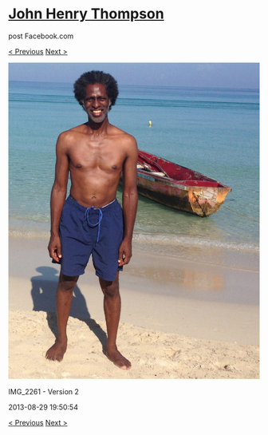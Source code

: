 # [John Henry Thompson](../README.md)
post Facebook.com

[< Previous](2013-08-29-1.md) [Next >](2013-08-29-3.md)

[![](../media/2013-08-29/Jamaica-2013-IMG_2261-Version-2.jpg)](../README.md)

IMG_2261 - Version 2

2013-08-29 19:50:54

[< Previous](2013-08-29-1.md) [Next >](2013-08-29-3.md)
